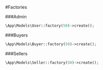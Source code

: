 #Factories

###Admin
```php
\App\Models\User::factory(50)->create();
```

###Buyers
```php
\App\Models\Buyer::factory(50)->create();
```

###Sellers
```php
\App\Models\Seller::factory(50)->create();
```
